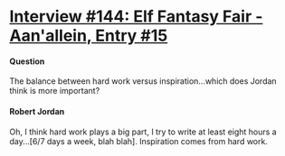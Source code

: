 # [Interview #144: Elf Fantasy Fair - Aan'allein, Entry #15](https://www.theoryland.com/intvmain.php?i=144#15)

#### Question

The balance between hard work versus inspiration...which does Jordan think is more important?

#### Robert Jordan

Oh, I think hard work plays a big part, I try to write at least eight hours a day...[6/7 days a week, blah blah]. Inspiration comes from hard work.

